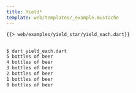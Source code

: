 ```yaml
---
title: Yield*
template: web/templates/_example.mustache
---
```


<pre>
<code class="hljs dart">{{> web/examples/yield_star/yield_each.dart}}
</code>
</pre>

```bash
$ dart yield_each.dart
5 bottles of beer
4 bottles of beer
3 bottles of beer
2 bottles of beer
1 bottles of beer
0 bottles of beer
```
